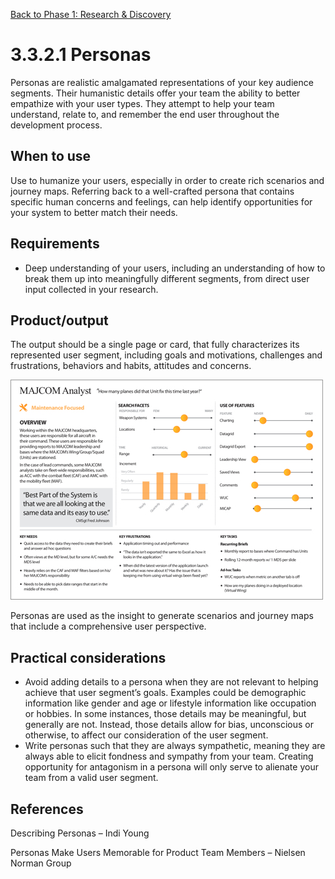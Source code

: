 [Back to Phase 1: Research & Discovery](3-3-research.md)

# 3.3.2.1 Personas

Personas are realistic amalgamated representations of your key audience segments. Their humanistic details offer your team the ability to better empathize with your user types. They attempt to help your team understand, relate to, and remember the end user throughout the development process.

## When to use

Use to humanize your users, especially in order to create rich scenarios and journey maps. Referring back to a well-crafted persona that contains specific human concerns and feelings, can help identify opportunities for your system to better match their needs.

## Requirements

- Deep understanding of your users, including an understanding of how to break them up into meaningfully different segments, from direct user input collected in your research.

## Product/output

The output should be a single page or card, that fully characterizes its represented user segment, including goals and motivations, challenges and frustrations, behaviors and habits, attitudes and concerns.

![3.3.2.1](../_assets/3.3.3.1_majcom_analyst.jpg)

Personas are used as the insight to generate scenarios and journey maps that include a comprehensive user perspective.

## Practical considerations

- Avoid adding details to a persona when they are not relevant to helping achieve that user segment’s goals. Examples could be demographic information like gender and age or lifestyle information like occupation or hobbies. In some instances, those details may be meaningful, but generally are not. Instead, those details allow for bias, unconscious or otherwise, to affect our consideration of the user segment.
- Write personas such that they are always sympathetic, meaning they are always able to elicit fondness and sympathy from your team. Creating opportunity for antagonism in a persona will only serve to alienate your team from a valid user segment.

## References

Describing Personas – Indi Young

Personas Make Users Memorable for Product Team Members – Nielsen Norman Group

